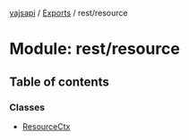 [yajsapi](../README.md) / [Exports](../modules.md) / rest/resource

# Module: rest/resource

## Table of contents

### Classes

- [ResourceCtx](../classes/rest_resource.resourcectx.md)
